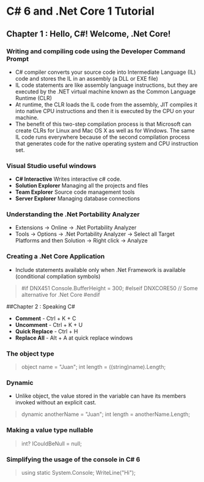 # C# 6 and .Net Core 1 Tutorial

## Chapter 1 : Hello, C#! Welcome, .Net Core!
### Writing and compiling code using the Developer Command Prompt
- C# compiler converts your source code into Intermediate Language (IL) code and stores the IL in an assembly (a DLL or EXE file)
- IL code statements are like assembly language instructions, but they are executed by the .NET virtual machine known as the Common Language Runtime (CLR)
- At runtime, the CLR loads the IL code from the assembly, JIT compiles it into native CPU instructions and then it is executed by the CPU on your machine.
- The benefit of this two-step compilation process is that Microsoft can create CLRs for Linux and Mac OS X as well as for Windows. The same IL code runs everywhere because of the second compilation process that generates code for the native operating system and CPU instruction set.

### Visual Studio useful windows
- **C# Interactive** Writes interactive c# code.
- **Solution Explorer** Managing all the projects and files
- **Team Explorer** Source code management tools
- **Server Explorer** Managing database connections

### Understanding the .Net Portability Analyzer
- Extensions -> Online -> .Net Portability Analyzer
- Tools -> Options -> .Net Portability Analyzer -> Select all Target Platforms and then Solution -> Right click -> Analyze

### Creating a .Net Core Application
- Include statements available only when .Net Framework is available (conditional compilation symbols)
> #if DNX451
>   Console.BufferHeight = 300;
> #elseif DNXCORE50
>   // Some alternative for .Net Core
> #endif

##Chapter 2 : Speaking C#
- **Comment** - Ctrl + K + C
- **Uncomment** - Ctrl + K + U
- **Quick Replace** - Ctrl + H
- **Replace All** - Alt + A at quick replace windows

### The object type
> object name = "Juan";
> int length = ((string)name).Length;

### Dynamic
- Unlike object, the value stored in the variable can have its members invoked without an explicit cast.
> dynamic anotherName = "Juan";
> int length = anotherName.Length;

### Making a value type nullable
> int? ICouldBeNull = null;

### Simplifying the usage of the console in C# 6
> using static System.Console;
> WriteLine("Hi");